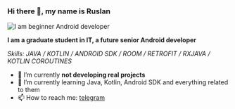 ### Hi there 👋, my name is Ruslan

![I am beginner Android developer](https://downloader.disk.yandex.com/preview/41309743ce37c99ae975d7a31c8c65b028b0bad17a341ae1d2814a643df36b17/680d7e3e/lCaKuRoze7uKkFSYzCaFvK-QGZaxac6wq7iNfR4HGhZNINjGDdbikmQbTZmnRMcCBGkvcH6gLnmBI7M22AInfw%3D%3D?uid=0&filename=Group%201.png&disposition=inline&hash=&limit=0&content_type=image%2Fpng&owner_uid=0&tknv=v2&size=2048x2048)

**I am a graduate student in IT, a future senior Android developer**

*Skills: JAVA / KOTLIN / ANDROID SDK / ROOM / RETROFIT / RXJAVA / KOTLIN COROUTINES*
- 🔭 I’m currently **not developing real projects**
- 🌱 I’m currently learning Java, Kotlin, Android SDK and everything related to them 
- 📫 How to reach me: [telegram](t.me/johnycis) 




